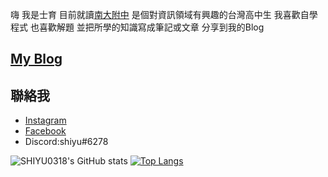 嗨 我是士育 目前就讀[南大附中](https://www.tntcsh.tn.edu.tw) 是個對資訊領域有興趣的台灣高中生
我喜歡自學程式 也喜歡解題 並把所學的知識寫成筆記或文章 分享到我的Blog

## [My Blog](https://shiyu0318.github.io/)


## 聯絡我

- [Instagram](https://www.instagram.com/sy._318/)
- [Facebook](https://www.facebook.com/profile.php?id=100016086581218)
- Discord:shiyu#6278

![SHIYU0318's GitHub stats](https://github-readme-stats.vercel.app/api?username=SHIYU0318&show_icons=true&theme=github_dark)
[![Top Langs](https://github-readme-stats.vercel.app/api/top-langs/?username=SHIYU0318)](https://github.com/SHIYU0318/github-readme-stats)
